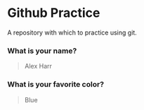 # Github Practice

A repository with which to practice using git.

### What is your name?

> Alex Harr


### What is your favorite color?

> Blue
